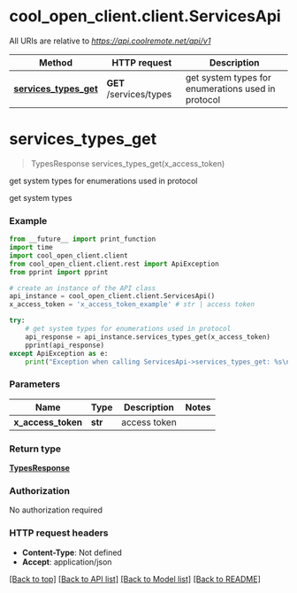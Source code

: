 # cool_open_client.client.ServicesApi

All URIs are relative to *https://api.coolremote.net/api/v1*

Method | HTTP request | Description
------------- | ------------- | -------------
[**services_types_get**](ServicesApi.md#services_types_get) | **GET** /services/types | get system types for enumerations used in protocol

# **services_types_get**
> TypesResponse services_types_get(x_access_token)

get system types for enumerations used in protocol

get system types

### Example
```python
from __future__ import print_function
import time
import cool_open_client.client
from cool_open_client.client.rest import ApiException
from pprint import pprint

# create an instance of the API class
api_instance = cool_open_client.client.ServicesApi()
x_access_token = 'x_access_token_example' # str | access token

try:
    # get system types for enumerations used in protocol
    api_response = api_instance.services_types_get(x_access_token)
    pprint(api_response)
except ApiException as e:
    print("Exception when calling ServicesApi->services_types_get: %s\n" % e)
```

### Parameters

Name | Type | Description  | Notes
------------- | ------------- | ------------- | -------------
 **x_access_token** | **str**| access token | 

### Return type

[**TypesResponse**](TypesResponse.md)

### Authorization

No authorization required

### HTTP request headers

 - **Content-Type**: Not defined
 - **Accept**: application/json

[[Back to top]](#) [[Back to API list]](../README.md#documentation-for-api-endpoints) [[Back to Model list]](../README.md#documentation-for-models) [[Back to README]](../README.md)

